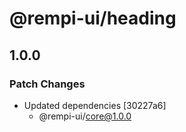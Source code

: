 # @rempi-ui/heading

## 1.0.0

### Patch Changes

- Updated dependencies [30227a6]
  - @rempi-ui/core@1.0.0
